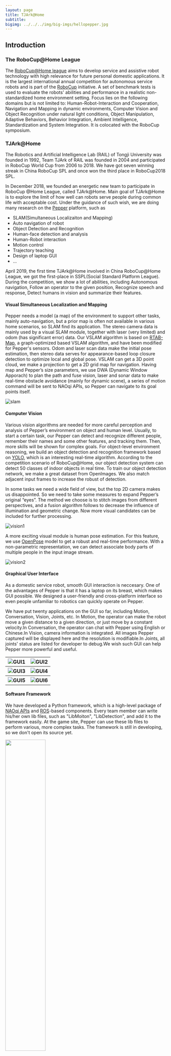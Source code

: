 ```yaml
---
layout: page
title: TJArk@Home
subtitle: 
bigimg: ../../../img/big-imgs/hellopepper.jpg
---
```


## **Introduction**
### The RoboCup@Home League

The [RoboCup@Home league](http://athome.robocup.org/) aims to develop service and assistive robot technology with high relevance for future personal domestic applications. It is the largest international annual competition for autonomous service robots and is part of the [RoboCup](http://www.robocup.org/) initiative. A set of benchmark tests is used to evaluate the robots' abilities and performance in a realistic non-standardized home environment setting. Focus lies on the following domains but is not limited to: Human-Robot-Interaction and Cooperation, Navigation and Mapping in dynamic environments, Computer Vision and Object Recognition under natural light conditions, Object Manipulation, Adaptive Behaviors, Behavior Integration, Ambient Intelligence, Standardization and System Integration. It is colocated with the RoboCup symposium.

###  TJArk@Home

The Robotics and Artificial Intelligence Lab (RAIL) of Tongji University was founded in 1992, Team TJArk of RAIL was founded in 2004 and participated in RoboCup World Cup from 2006 to 2018. We have got seven winning streak in China RoboCup SPL and once won the third place in RoboCup2018 SPL.

In December 2018, we founded an energetic new team to participate in RoboCup @Home League, called TJArk@Home. Main goal of TJArk@Home is to explore the limit of how well can robots serve people during common life with acceptable cost. Under the guidance of such wish, we are doing many research on the [Pepper](https://www.softbank.jp/en/robot/) platform, such as

- SLAM(Simultaneous Localizaiton and Mapping)
- Auto navigation of robot
- Object Detection and Recognition
- Human-face detection and analysis
- Human-Robot interaction
- Motion control
- Trajectory teaching
- Design of laptop GUI
- ...

April 2019, the first time TJArk@Home involved in China RoboCup@Home League, we got the first-place in SSPL(Social Standard Platform League). During the competition, we show a lot of abilities, including Autonomous navigation, Follow an operator to the given position, Recognize speech and response, Detect humans in vision and summarize their features.

####  Visual Simultaneous Localization and Mapping 

Pepper needs a model (a map) of the environment to support other tasks, mainly auto-navigation, but a prior map is often not available in various home scenarios, so SLAM find its application. The stereo camera data is mainly used by a visual SLAM module, together with laser (very limited) and odom (has significant error) data. Our VSLAM algorithm is based on [RTAB-Map](http://introlab.github.io/rtabmap/), a graph-optimized based VSLAM algorithm, and have been modified for Pepper's sensors. Odom and laser scan data make the initial pose estimation, then stereo data serves for appearance-based loop closure detection to optimize local and global pose. VSLAM can get a 3D point cloud, we make a projection to get a 2D grid map for navigation. Having map and Pepper’s size parameters, we use DWA (Dynamic Window Apporach) to plan the path and fuse vision, laser and sonar data to make real-time obstacle avoidance (mainly for dynamic scene), a series of motion command will be sent to NAOqi APIs, so Pepper can navigate to its goal points itself.

![slam](../../../img/pepper/vslam.png)

#### Computer Vision

Various vision algorithms are needed for more careful perception and analysis of Pepper’s environment on object and human level. Usually, to start a certain task, our Pepper can detect and recognize different people, remember their names and some other features, and tracking them. Then, more skills will be shown for complex goals. For object-level environment reasoning, we build an object detection and recognition framework based on [YOLO](https://pjreddie.com/darknet/yolo/), which is an interesting real-time algorithm. According to the competition scenario of RoboCup@Home, our object detection system can detect 50 classes of indoor objects in real time. To train our object detection network, we make a great dataset from OpenImages. We also match adjacent input frames to increase the robust of detection.

In some tasks we need a wide field of view, but the top 2D camera makes us disappointed. So we need to take some measures to expand Pepper’s original “eyes”. The method we choose is to stitch images from different perspectives, and a fusion algorithm follows to decrease the influence of illumination and geometric change. Now more visual candidates can be included for further processing.

![vision1](../../../img/pepper/vision1.png)

A more exciting visual module is human pose estimation. For this feature, we use [OpenPose](https://github.com/CMU-Perceptual-Computing-Lab/openpose) model to get a robust and real-time performance. With a non-parametric representation, we can detect associate body parts of multiple people in the input image stream. 

![vision2](../../../img/pepper/vision2.png)

#### Graphical User Interface

As a domestic service robot, smooth GUI interaction is neccesary. One of the advantages of Pepper is that it has a laptop on its breast, which makes GUI possible. We designed a user-friendly and cross-platform interface so even people unfamiliar to robotics can quickly operate on Pepper. 

We have put twenty applications on the GUI so far, including Motion, Conversation, Vision, Joints, etc. In Motion, the operator can make the robot move a given distance to a given direction, or just move by a constant velocity.In Conversation, the operator can chat with Pepper using English or Chinese.In Vision, camera information is integrated. All images Pepper captured will be displayed here and the resolution is modifiable.In Joints, all joints' status are listed for developer to debug.We wish such GUI can help Pepper more powerful and useful.

<table class="img-container" align="center" style="border:0;">
    <tr>
        <th> <img src="../../../img/pepper/gui1.png" alt="GUI1"/> </th>
        <th> <img src="../../../img/pepper/gui2.png" alt="GUI2"/> </th>
    </tr>
    <tr>
        <th> <img src="../../../img/pepper/gui3.png" alt="GUI3"/> </th>
        <th> <img src="../../../img/pepper/gui4.png" alt="GUI4"/> </th>
    </tr>
    <tr>
        <th> <img src="../../../img/pepper/gui5.png" alt="GUI5"/> </th>
        <th> <img src="../../../img/pepper/gui6.png" alt="GUI6"/> </th>
    </tr>
</table>

#### Software Framework

We have developed a Python framework, which is a high-level package of [NAOqi APIs](http://doc.aldebaran.com/2-5/index.html) and [ROS](https://www.ros.org/)-based components. Every team member can write his/her own lib files, such as "LibMoiton", "LibDetection", and add it to the framework easily. At the game site, Pepper can use these lib files to perform various, more complex tasks. The framework is still in developing, so we don't open its source yet.

<img id="architecture" align="middle" src="../../../img/pepper/architecture.png" width="50%" />

## **Team Members**

| Name        | Introduction                                                            |
| ----        | ----                                                                    |
| Deng Xiuqi  | Graduate student, Department of Control Science and Engineering         |
| He Zongtao  | Leader, Graduate student, Department of Control Science and Engineering |
| Xu Weihan   | Graduate student, Department of Control Science and Engineering         |
| Zhou Xun    | Graduate student, Department of Control Science and Engineering         |
| Liu Zhihao  | Graduate student, Department of Control Science and Engineering         |
| Wang Liuyi  | Senior student, Automation                                              |
| Wang Naijia | Senior student, Automation                                              |
| Du Jiayuan  | Senior student, Automation                                              |
| Lu Liwen    | Senior student, Automation                                              |

## **Lab Publications**

![IROS2017](../../../img/pepper/new31.jpg)

1. Chengju Liu, Tong Zhang, Changzhu Zhang, Ming Liu, Qijun Chen. Foot Placement Compensator Design for Humanoid Walking Based on Discrete Control Lyapunov Function. IEEE Transactions on Systems, Man, and Cybernetics: Systems, doi: 10.1109/TSMC.2019.2912417 (SCI)

2. Liu Chengju, Yang Jing, An Kang, Chen Qijun. Robust Control of Semi-passive Biped Dynamic Locomotion based on a Discrete Control Lyapunov Function. Robotica, 2019. (accepted) (SCI)

3. Peng Yun, Lei Tai, Yuan Wang, Chengju Liu, Ming Liu. Focal Loss in 3D Object Detection. IEEE ROBOTICS AND AUTOMATION LETTERS. PREPRINT VERSION. ACCEPTED JANUARY, 2019

4. Zhang C., Lam H. K., Qiu J., Liu C. et al., A new design of membership-function-dependent controller for TS fuzzy systems under imperfect premise matching. *IEEE Transactions on Fuzzy System*s, 2018 

5.  Liu C., Xia L., Zhang C., et al., Multi-layered CPG for adaptive walking of quadruped robots. *Journal of Bionic Engineering*, 2018, 15(2): 341-355. 

6. Liu C., Ning J., and Chen Q., Dynamic walking control of humanoid robots combining linear inverted pendulum mode with parameter optimization. *International Journal of Advanced Robotic Systems*, 2018, 1-15.

## **Contact Information**

Address:

Robot and Artificial Intelligence Lab (RAIL) 

Tongji University 

Caoan Road 4800, Jiading, Shanghai, China 

Email: 

He Zongtao <a href="mailto:1930719@tongji.edu.cn" >1930719@tongji.edu.cn

Zhou Xun <a href="mailto:1930722@tongji.edu.cn" >1930722@tongji.edu.cn

Xu Weihan <a href="mailto:1552360@tongji.edu.cn" >1552360@tongji.edu.cn

## **Link**s

RoboCup: [http://www.robocup.org/](http://www.robocup.org/)

RoboCup@Home: [https://athome.robocup.org/](https://athome.robocup.org/)

TJArk@Home video channel: [https://www.youtube.com/channel/UCE5ceR_uX-Hz3IIJx70lOrQ](https://www.youtube.com/channel/UCE5ceR_uX-Hz3IIJx70lOrQ)

TJArk@Home Team Description Paper: [https://github.com/tjarkpepper/TDP](https://github.com/tjarkpepper/TDP)

## **Media**

<table id="media-photos" class="img-container" style="border:0;" align="center">
    <tr>
        <th> <img src="../../../img/pepper/teamphoto.jpg" alt="team-photo"/> </th>
        <th> <img src="../../../img/pepper/certificate.jpg" alt="certificate"/> </th>
    </tr>
</table>

<div id="video-container">
<iframe width="560" height="315" src="https://www.youtube-nocookie.com/embed/7Xo4WKivYSA?controls=0" frameborder="0" allow="accelerometer; autoplay; encrypted-media; gyroscope; picture-in-picture" allowfullscreen></iframe>
<iframe width="560" height="315" src="https://www.youtube-nocookie.com/embed/8wui0WZROrg?controls=0" frameborder="0" allow="accelerometer; autoplay; encrypted-media; gyroscope; picture-in-picture" allowfullscreen></iframe>
<iframe width="560" height="315" src="https://www.youtube-nocookie.com/embed/CNtgHpX_gMk?controls=0" frameborder="0" allow="accelerometer; autoplay; encrypted-media; gyroscope; picture-in-picture" allowfullscreen></iframe>
</div>
